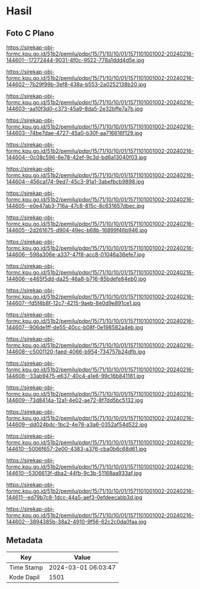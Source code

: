 # Hasil

## Foto C Plano

https://sirekap-obj-formc.kpu.go.id/51b2/pemilu/pdpr/15/71/10/10/01/1571101001002-20240216-144601--17272444-9031-4f0c-9522-778a1ddd4d5e.jpg

https://sirekap-obj-formc.kpu.go.id/51b2/pemilu/pdpr/15/71/10/10/01/1571101001002-20240216-144602--7b29f99b-3ef8-438a-b553-2a0252138b20.jpg

https://sirekap-obj-formc.kpu.go.id/51b2/pemilu/pdpr/15/71/10/10/01/1571101001002-20240216-144603--aa10f3d0-c373-45a9-8da5-2e32bffe7a7b.jpg

https://sirekap-obj-formc.kpu.go.id/51b2/pemilu/pdpr/15/71/10/10/01/1571101001002-20240216-144603--74be7dae-4727-45a0-b30f-aa716616f129.jpg

https://sirekap-obj-formc.kpu.go.id/51b2/pemilu/pdpr/15/71/10/10/01/1571101001002-20240216-144604--0c08c596-6e78-42ef-9c3d-bd6a13040f03.jpg

https://sirekap-obj-formc.kpu.go.id/51b2/pemilu/pdpr/15/71/10/10/01/1571101001002-20240216-144604--456ca174-9ed7-45c3-91a1-3abefbcb9898.jpg

https://sirekap-obj-formc.kpu.go.id/51b2/pemilu/pdpr/15/71/10/10/01/1571101001002-20240216-144605--e0e47ab3-716a-47c8-815c-8c631657dbec.jpg

https://sirekap-obj-formc.kpu.go.id/51b2/pemilu/pdpr/15/71/10/10/01/1571101001002-20240216-144605--2d261675-d904-49ec-b68b-16899f46b946.jpg

https://sirekap-obj-formc.kpu.go.id/51b2/pemilu/pdpr/15/71/10/10/01/1571101001002-20240216-144606--598a306e-a337-47f8-acc8-01046a36efe7.jpg

https://sirekap-obj-formc.kpu.go.id/51b2/pemilu/pdpr/15/71/10/10/01/1571101001002-20240216-144606--e465f5dd-da25-46a8-b716-85bdefe84eb0.jpg

https://sirekap-obj-formc.kpu.go.id/51b2/pemilu/pdpr/15/71/10/10/01/1571101001002-20240216-144607--fd5f4b8f-12c7-4215-9aeb-8e0d9e891ce1.jpg

https://sirekap-obj-formc.kpu.go.id/51b2/pemilu/pdpr/15/71/10/10/01/1571101001002-20240216-144607--906de1ff-de55-40cc-b08f-0e198582a4eb.jpg

https://sirekap-obj-formc.kpu.go.id/51b2/pemilu/pdpr/15/71/10/10/01/1571101001002-20240216-144608--c5001120-faed-4066-b954-734757b24dfb.jpg

https://sirekap-obj-formc.kpu.go.id/51b2/pemilu/pdpr/15/71/10/10/01/1571101001002-20240216-144608--33ab9475-e637-40c4-a1e6-99c16b841181.jpg

https://sirekap-obj-formc.kpu.go.id/51b2/pemilu/pdpr/15/71/10/10/01/1571101001002-20240216-144609--73d8414a-12a1-4e02-ae72-8f7dd5bc5132.jpg

https://sirekap-obj-formc.kpu.go.id/51b2/pemilu/pdpr/15/71/10/10/01/1571101001002-20240216-144609--dd024bdc-1bc2-4e78-a3a6-0352af54d522.jpg

https://sirekap-obj-formc.kpu.go.id/51b2/pemilu/pdpr/15/71/10/10/01/1571101001002-20240216-144610--5006f657-2e00-4383-a376-cba0b6c68d61.jpg

https://sirekap-obj-formc.kpu.go.id/51b2/pemilu/pdpr/15/71/10/10/01/1571101001002-20240216-144610--5306613f-dba2-44fb-9c3b-51168aa933af.jpg

https://sirekap-obj-formc.kpu.go.id/51b2/pemilu/pdpr/15/71/10/10/01/1571101001002-20240216-144611--ed79b7c8-1dcc-44a5-aef3-0efdeecabb3d.jpg

https://sirekap-obj-formc.kpu.go.id/51b2/pemilu/pdpr/15/71/10/10/01/1571101001002-20240216-144602--3894385b-38a2-4910-9f56-62c2c0da0faa.jpg


## Metadata

| Key        | Value               |
| ---------- | ------------------- |
| Time Stamp | 2024-03-01 06:03:47 |
| Kode Dapil | 1501                |



